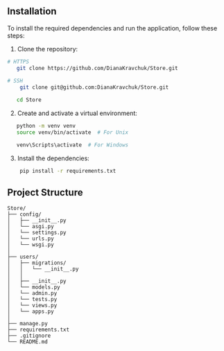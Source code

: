 ## Installation

To install the required dependencies and run the application, follow these steps:

1. Clone the repository:

```bash
# HTTPS
   git clone https://github.com/DianaKravchuk/Store.git
   
# SSH
    git clone git@github.com:DianaKravchuk/Store.git

   cd Store
```

2. Create and activate a virtual environment:

```bash
   python -m venv venv
   source venv/bin/activate  # For Unix

   venv\Scripts\activate  # For Windows
```

3. Install the dependencies:

```bash
    pip install -r requirements.txt
```

## Project Structure

```
Store/
├── config/ 
│   ├── __init__.py
│   └── asgi.py
│   └── settings.py
│   └── urls.py
│   └── wsgi.py
│
├── users/
│   ├── migrations/
│   │   └── __init__.py
│   │
│   ├── __init__.py
│   └── models.py
│   └── admin.py
│   └── tests.py
│   └── views.py
│   └── apps.py
│
├── manage.py
├── requirements.txt
├── .gitignore
└── README.md
```